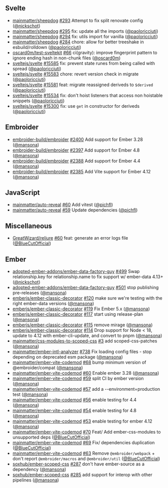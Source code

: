 ## Svelte

- [mainmatter/sheepdog] [#293](https://github.com/mainmatter/sheepdog/pull/293) Attempt to fix split renovate config ([@nickschot])
- [mainmatter/sheepdog] [#295](https://github.com/mainmatter/sheepdog/pull/295) fix: update all the imports ([@paoloricciuti])
- [mainmatter/sheepdog] [#294](https://github.com/mainmatter/sheepdog/pull/294) fix: utils import for vanilla ([@paoloricciuti])
- [mainmatter/sheepdog] [#284](https://github.com/mainmatter/sheepdog/pull/284) chore: allow for better treeshake in esbuild/rolldown ([@paoloricciuti])
- [oscard0m/test-sveltekit] [#66](https://github.com/oscard0m/test-sveltekit/pull/66) ci(gravity): improve fingerprint pattern to ignore ending hash in non-chunk files ([@oscard0m])
- [sveltejs/svelte] [#15585](https://github.com/sveltejs/svelte/pull/15585) fix: prevent state runes from being called with spread ([@paoloricciuti])
- [sveltejs/svelte] [#15583](https://github.com/sveltejs/svelte/pull/15583) chore: revert version check in migrate ([@paoloricciuti])
- [sveltejs/svelte] [#15581](https://github.com/sveltejs/svelte/pull/15581) feat: migrate reassigned deriveds to `$derived` ([@paoloricciuti])
- [sveltejs/svelte] [#15534](https://github.com/sveltejs/svelte/pull/15534) fix: don't hoist listeners that access non hoistable snippets ([@paoloricciuti])
- [sveltejs/svelte] [#15300](https://github.com/sveltejs/svelte/pull/15300) fix: use `get` in constructor for deriveds ([@paoloricciuti])

## Embroider

- [embroider-build/embroider] [#2400](https://github.com/embroider-build/embroider/pull/2400) Add support for Ember 3.28 ([@mansona])
- [embroider-build/embroider] [#2397](https://github.com/embroider-build/embroider/pull/2397) Add support for Ember 4.8 ([@mansona])
- [embroider-build/embroider] [#2388](https://github.com/embroider-build/embroider/pull/2388) Add support for Ember 4.4 ([@mansona])
- [embroider-build/embroider] [#2385](https://github.com/embroider-build/embroider/pull/2385) Add Vite support for Ember 4.12 ([@mansona])

## JavaScript

- [mainmatter/auto-reveal] [#60](https://github.com/mainmatter/auto-reveal/pull/60) Add vitest ([@pichfl])
- [mainmatter/auto-reveal] [#59](https://github.com/mainmatter/auto-reveal/pull/59) Update dependencies ([@pichfl])

## Miscellaneous

- [GreatWizard/reliure] [#60](https://github.com/GreatWizard/reliure/pull/60) feat: generate an error logs file ([@BlueCutOfficial])

## Ember

- [adopted-ember-addons/ember-data-factory-guy] [#499](https://github.com/adopted-ember-addons/ember-data-factory-guy/pull/499) Swap relationship.key for relationship.name to fix support w/ ember-data 4.13+ ([@nickschot])
- [adopted-ember-addons/ember-data-factory-guy] [#501](https://github.com/adopted-ember-addons/ember-data-factory-guy/pull/501) stop publishing pre-releases ([@mansona])
- [emberjs/ember-classic-decorator] [#120](https://github.com/emberjs/ember-classic-decorator/pull/120) make sure we're testing with the right ember-data versions ([@mansona])
- [emberjs/ember-classic-decorator] [#119](https://github.com/emberjs/ember-classic-decorator/pull/119) Fix Ember 5.x ([@mansona])
- [emberjs/ember-classic-decorator] [#117](https://github.com/emberjs/ember-classic-decorator/pull/117) start using release-plan ([@mansona])
- [emberjs/ember-classic-decorator] [#115](https://github.com/emberjs/ember-classic-decorator/pull/115) remove mirage ([@mansona])
- [emberjs/ember-classic-decorator] [#114](https://github.com/emberjs/ember-classic-decorator/pull/114) Drop support for Node < 18, update to 4.12 with ember-cli-update, and convert to pnpm ([@mansona])
- [mainmatter/css-modules-to-scoped-css] [#3](https://github.com/mainmatter/css-modules-to-scoped-css/pull/3) add scoped-css-patches ([@mansona])
- [mainmatter/ember-intl-analyzer] [#738](https://github.com/mainmatter/ember-intl-analyzer/pull/738) Fix loading config files - stop depending on deprecated esm package ([@mansona])
- [mainmatter/ember-vite-codemod] [#68](https://github.com/mainmatter/ember-vite-codemod/pull/68) bump minimum version of @embroider/compat ([@mansona])
- [mainmatter/ember-vite-codemod] [#60](https://github.com/mainmatter/ember-vite-codemod/pull/60) Enable ember 3.28 ([@mansona])
- [mainmatter/ember-vite-codemod] [#59](https://github.com/mainmatter/ember-vite-codemod/pull/59) split CI by ember version ([@mansona])
- [mainmatter/ember-vite-codemod] [#57](https://github.com/mainmatter/ember-vite-codemod/pull/57) add a --environment=production test ([@mansona])
- [mainmatter/ember-vite-codemod] [#56](https://github.com/mainmatter/ember-vite-codemod/pull/56) enable testing for 4.4 ([@mansona])
- [mainmatter/ember-vite-codemod] [#54](https://github.com/mainmatter/ember-vite-codemod/pull/54) enable testing for 4.8 ([@mansona])
- [mainmatter/ember-vite-codemod] [#53](https://github.com/mainmatter/ember-vite-codemod/pull/53) enable testing for ember 4.12 ([@mansona])
- [mainmatter/ember-vite-codemod] [#70](https://github.com/mainmatter/ember-vite-codemod/pull/70) Feat/ Add ember-css-modules to unsupported deps ([@BlueCutOfficial])
- [mainmatter/ember-vite-codemod] [#69](https://github.com/mainmatter/ember-vite-codemod/pull/69) Fix/ dependencies duplication ([@BlueCutOfficial])
- [mainmatter/ember-vite-codemod] [#63](https://github.com/mainmatter/ember-vite-codemod/pull/63) Remove `@embroider/webpack` + don't report `@embroider/macros` and `@embroider/util` ([@BlueCutOfficial])
- [soxhub/ember-scoped-css] [#287](https://github.com/soxhub/ember-scoped-css/pull/287) don't have ember-source as a dependency ([@mansona])
- [soxhub/ember-scoped-css] [#285](https://github.com/soxhub/ember-scoped-css/pull/285) add support for interop with other pipelines ([@mansona])

[@BlueCutOfficial]: https://github.com/BlueCutOfficial
[@mansona]: https://github.com/mansona
[@nickschot]: https://github.com/nickschot
[@oscard0m]: https://github.com/oscard0m
[@paoloricciuti]: https://github.com/paoloricciuti
[@pichfl]: https://github.com/pichfl
[GreatWizard/reliure]: https://github.com/GreatWizard/reliure
[adopted-ember-addons/ember-data-factory-guy]: https://github.com/adopted-ember-addons/ember-data-factory-guy
[emberjs/ember-classic-decorator]: https://github.com/emberjs/ember-classic-decorator
[embroider-build/embroider]: https://github.com/embroider-build/embroider
[mainmatter/auto-reveal]: https://github.com/mainmatter/auto-reveal
[mainmatter/css-modules-to-scoped-css]: https://github.com/mainmatter/css-modules-to-scoped-css
[mainmatter/ember-intl-analyzer]: https://github.com/mainmatter/ember-intl-analyzer
[mainmatter/ember-vite-codemod]: https://github.com/mainmatter/ember-vite-codemod
[mainmatter/sheepdog]: https://github.com/mainmatter/sheepdog
[oscard0m/test-sveltekit]: https://github.com/oscard0m/test-sveltekit
[soxhub/ember-scoped-css]: https://github.com/soxhub/ember-scoped-css
[sveltejs/svelte]: https://github.com/sveltejs/svelte
